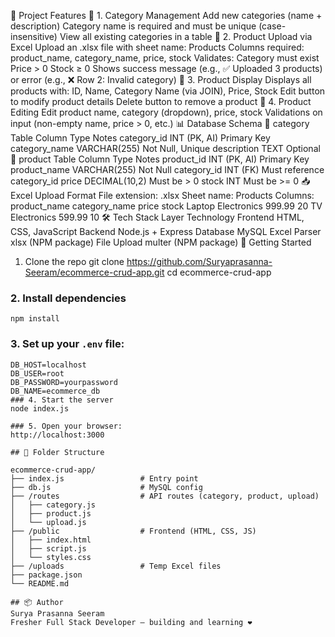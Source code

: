 📌 Project Features
🔹 1. Category Management
Add new categories (name + description)
Category name is required and must be unique (case-insensitive)
View all existing categories in a table
🔹 2. Product Upload via Excel
Upload an .xlsx file with sheet name: Products
Columns required: product_name, category_name, price, stock
Validates:
Category must exist
Price > 0
Stock ≥ 0
Shows success message (e.g., ✅ Uploaded 3 products) or error (e.g., ❌ Row 2: Invalid category)
🔹 3. Product Display
Displays all products with:
ID, Name, Category Name (via JOIN), Price, Stock
Edit button to modify product details
Delete button to remove a product
🔹 4. Product Editing
Edit product name, category (dropdown), price, stock
Validations on input (non-empty name, price > 0, etc.)
📊 Database Schema
📁 category Table
Column	Type	Notes
category_id	INT (PK, AI)	Primary Key
category_name	VARCHAR(255)	Not Null, Unique
description	TEXT	Optional
📁 product Table
Column	Type	Notes
product_id	INT (PK, AI)	Primary Key
product_name	VARCHAR(255)	Not Null
category_id	INT (FK)	Must reference category_id
price	DECIMAL(10,2)	Must be > 0
stock	INT	Must be >= 0
📥 Excel Upload Format
File extension: .xlsx
Sheet name: Products
Columns:
product_name	category_name	price	stock
Laptop	Electronics	999.99	20
TV	Electronics	599.99	10
🛠️ Tech Stack
Layer	Technology
Frontend	HTML, CSS, JavaScript
Backend	Node.js + Express
Database	MySQL
Excel Parser	xlsx (NPM package)
File Upload	multer (NPM package)
🚀 Getting Started
1. Clone the repo
git clone https://github.com/Suryaprasanna-Seeram/ecommerce-crud-app.git
cd ecommerce-crud-app
### 2. Install dependencies  
   `npm install`

### 3. Set up your `.env` file:
   ```env
   DB_HOST=localhost
   DB_USER=root
   DB_PASSWORD=yourpassword
   DB_NAME=ecommerce_db
### 4. Start the server
node index.js

### 5. Open your browser:
http://localhost:3000

## 📂 Folder Structure

ecommerce-crud-app/
├── index.js                 # Entry point
├── db.js                    # MySQL config
├── /routes                  # API routes (category, product, upload)
│   ├── category.js
│   ├── product.js
│   └── upload.js
├── /public                  # Frontend (HTML, CSS, JS)
│   ├── index.html
│   ├── script.js
│   └── styles.css
├── /uploads                 # Temp Excel files
├── package.json
└── README.md

## 📦 Author
Surya Prasanna Seeram
Fresher Full Stack Developer — building and learning ❤️
